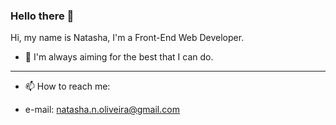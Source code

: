 ### Hello there 👋

Hi, my name is Natasha, I'm a Front-End Web Developer.

- 🌱 I'm always aiming for the best that I can do.

---
- 📫 How to reach me: 

- e-mail: natasha.n.oliveira@gmail.com


